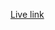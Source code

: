 <a href="https://nafiz512.github.io/Legal-Solution-Web-Page-Design-using-html-TailwindCSS/">Live link</a>
